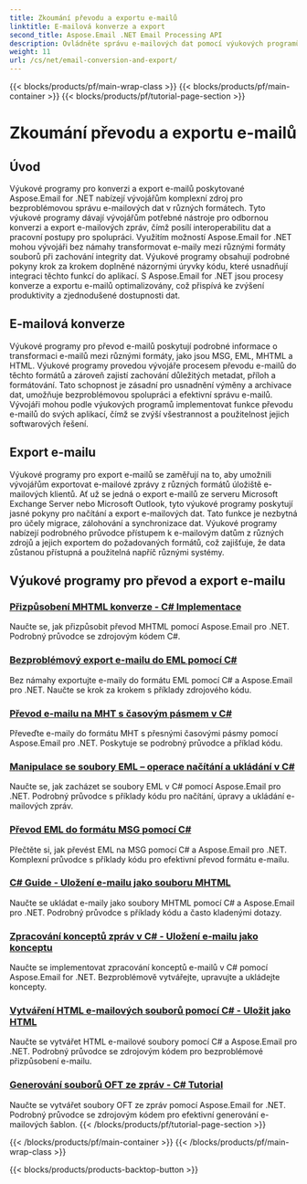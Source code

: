 ```yaml
---
title: Zkoumání převodu a exportu e-mailů
linktitle: E-mailová konverze a export
second_title: Aspose.Email .NET Email Processing API
description: Ovládněte správu e-mailových dat pomocí výukových programů Aspose.Email pro .NET. Převádějte, exportujte e-maily, udržujte integritu, manipulujte s přílohami. Pozvedněte příklady.
weight: 11
url: /cs/net/email-conversion-and-export/
---
```


{{< blocks/products/pf/main-wrap-class >}}
{{< blocks/products/pf/main-container >}}
{{< blocks/products/pf/tutorial-page-section >}}

# Zkoumání převodu a exportu e-mailů


## Úvod

Výukové programy pro konverzi a export e-mailů poskytované Aspose.Email for .NET nabízejí vývojářům komplexní zdroj pro bezproblémovou správu e-mailových dat v různých formátech. Tyto výukové programy dávají vývojářům potřebné nástroje pro odbornou konverzi a export e-mailových zpráv, čímž posílí interoperabilitu dat a pracovní postupy pro spolupráci. Využitím možností Aspose.Email for .NET mohou vývojáři bez námahy transformovat e-maily mezi různými formáty souborů při zachování integrity dat. Výukové programy obsahují podrobné pokyny krok za krokem doplněné názornými úryvky kódu, které usnadňují integraci těchto funkcí do aplikací. S Aspose.Email for .NET jsou procesy konverze a exportu e-mailů optimalizovány, což přispívá ke zvýšení produktivity a zjednodušené dostupnosti dat.

## E-mailová konverze

Výukové programy pro převod e-mailů poskytují podrobné informace o transformaci e-mailů mezi různými formáty, jako jsou MSG, EML, MHTML a HTML. Výukové programy provedou vývojáře procesem převodu e-mailů do těchto formátů a zároveň zajistí zachování důležitých metadat, příloh a formátování. Tato schopnost je zásadní pro usnadnění výměny a archivace dat, umožňuje bezproblémovou spolupráci a efektivní správu e-mailů. Vývojáři mohou podle výukových programů implementovat funkce převodu e-mailů do svých aplikací, čímž se zvýší všestrannost a použitelnost jejich softwarových řešení.

## Export e-mailu

Výukové programy pro export e-mailů se zaměřují na to, aby umožnili vývojářům exportovat e-mailové zprávy z různých formátů úložiště e-mailových klientů. Ať už se jedná o export e-mailů ze serveru Microsoft Exchange Server nebo Microsoft Outlook, tyto výukové programy poskytují jasné pokyny pro načítání a export e-mailových dat. Tato funkce je nezbytná pro účely migrace, zálohování a synchronizace dat. Výukové programy nabízejí podrobného průvodce přístupem k e-mailovým datům z různých zdrojů a jejich exportem do požadovaných formátů, což zajišťuje, že data zůstanou přístupná a použitelná napříč různými systémy.

## Výukové programy pro převod a export e-mailu
### [Přizpůsobení MHTML konverze - C# Implementace](./customizing-mhtml-conversion-csharp-implementation/)
Naučte se, jak přizpůsobit převod MHTML pomocí Aspose.Email pro .NET. Podrobný průvodce se zdrojovým kódem C#.
### [Bezproblémový export e-mailu do EML pomocí C#](./effortless-email-export-to-eml-using-csharp/)
Bez námahy exportujte e-maily do formátu EML pomocí C# a Aspose.Email pro .NET. Naučte se krok za krokem s příklady zdrojového kódu.
### [Převod e-mailu na MHT s časovým pásmem v C#](./converting-email-to-mht-with-timezone-in-csharp/)
Převeďte e-maily do formátu MHT s přesnými časovými pásmy pomocí Aspose.Email pro .NET. Poskytuje se podrobný průvodce a příklad kódu.
### [Manipulace se soubory EML – operace načítání a ukládání v C#](./eml-file-handling-load-and-save-operations-in-csharp/)
Naučte se, jak zacházet se soubory EML v C# pomocí Aspose.Email pro .NET. Podrobný průvodce s příklady kódu pro načítání, úpravy a ukládání e-mailových zpráv.
### [Převod EML do formátu MSG pomocí C#](./converting-eml-to-msg-format-using-csharp/)
Přečtěte si, jak převést EML na MSG pomocí C# a Aspose.Email pro .NET. Komplexní průvodce s příklady kódu pro efektivní převod formátu e-mailu.
### [C# Guide - Uložení e-mailu jako souboru MHTML](./csharp-guide-saving-email-as-mhtml-file/)
Naučte se ukládat e-maily jako soubory MHTML pomocí C# a Aspose.Email pro .NET. Podrobný průvodce s příklady kódu a často kladenými dotazy.
### [Zpracování konceptů zpráv v C# - Uložení e-mailu jako konceptu](./draft-message-handling-in-csharp-saving-email-as-draft/)
Naučte se implementovat zpracování konceptů e-mailů v C# pomocí Aspose.Email for .NET. Bezproblémově vytvářejte, upravujte a ukládejte koncepty.
### [Vytváření HTML e-mailových souborů pomocí C# - Uložit jako HTML](./creating-html-email-files-using-csharp-save-as-html/)
Naučte se vytvářet HTML e-mailové soubory pomocí C# a Aspose.Email pro .NET. Podrobný průvodce se zdrojovým kódem pro bezproblémové přizpůsobení e-mailu.
### [Generování souborů OFT ze zpráv - C# Tutorial](./generating-oft-files-from-messages-csharp-tutorial/)
Naučte se vytvářet soubory OFT ze zpráv pomocí Aspose.Email for .NET. Podrobný průvodce se zdrojovým kódem pro efektivní generování e-mailových šablon.
{{< /blocks/products/pf/tutorial-page-section >}}

{{< /blocks/products/pf/main-container >}}
{{< /blocks/products/pf/main-wrap-class >}}

{{< blocks/products/products-backtop-button >}}
